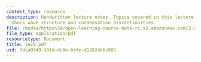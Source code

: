 ```yaml
---
content_type: resource
description: Handwritten lecture notes. Topics covered in this lecture include continuum
  shock wave structure and condensation discontinuities.
file: /media/https%3A/open-learning-course-data-rc.s3.amazonaws.com/2-26-compressible-fluid-dynamics-spring-2004/3dca0749301ddc8ebbfed12824b6c885_lec8.pdf
file_type: application/pdf
resourcetype: Document
title: lec8.pdf
uid: 3dca0749-301d-dc8e-bbfe-d12824b6c885
---
```

